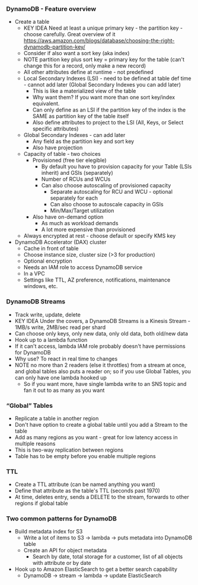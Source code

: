 ### DynamoDB - Feature overview
- Create a table
  - KEY IDEA Need at least a unique primary key - the partition key - choose carefully. Great overview of it https://aws.amazon.com/blogs/database/choosing-the-right-dynamodb-partition-key/
  - Consider if also want a sort key (aka index)
  - NOTE partition key plus sort key = primary key for the table (can't change this for a record, only make a new record)
  - All other attributes define at runtime - not predefined
  - Local Secondary Indexes (LSI) - need to be defined at table def time - cannot add later (Global Secondary Indexes you can add later)  
    - This is like a materialized view of the table
    - Why want them? If you want more than one sort key/index equivalent.
    - Can only define as an LSI if the partition key of the index is the SAME as partition key of the table itself
	- Also define attributes to project to the LSI (All, Keys, or Select specific attributes)
  - Global Secondary Indexes - can add later
    - Any field as the partition key and sort key
	- Also have projection
  - Capacity of table - two choices
    - Provisioned (free tier elegible)
      - By default you have to provision capacity for your Table (LSIs inherit) and GSIs (separately)
	  - Number of RCUs and WCUs
	  - Can also choose autoscaling of provisioned capacity
	    - Separate autoscaling for RCU and WCU - optional separately for each
		- Can also choose to autoscale capacity in GSIs
		- Min/Max/Target utilization
	- Also have on-demand option
	  - As much as workload demands
	  - A lot more expensive than provisioned
  - Always encrypted at rest - choose default or specify KMS key
- DynamoDB Accelerator (DAX) cluster
  - Cache in front of table
  - Choose instance size, cluster size (>3 for production)
  - Optional encryption
  - Needs an IAM role to access DynamoDB service
  - In a VPC
  - Settings like TTL, AZ preference, notifications, maintenance windows, etc.

### DynamoDB Streams
- Track write, update, delete
- KEY IDEA Under the covers, a DynamoDB Streams is a Kinesis Stream - 1MB/s write, 2MB/sec read per shard
- Can choose only keys, only new data, only old data, both old/new data
- Hook up to a lambda function
- If it can't access, lambda IAM role probably doesn't have permissions for DynamoDB
- Why use? To react in real time to changes
- NOTE no more than 2 readers (else it throttles) from a stream at once, and global tables also puts a reader on; so if you use Global Tables, you can only have one lambda hooked up
  - So if you want more, have single lambda write to an SNS topic and fan it out to as many as you want

### “Global” Tables
- Replicate a table in another region
- Don't have option to create a global table until you add a Stream to the table
- Add as many regions as you want - great for low latency access in multiple reasons
- This is two-way replication between regions
- Table has to be empty before you enable multiple regions

### TTL
- Create a TTL attribute (can be named anything you want)
- Define that attribute as the table's TTL (seconds past 1970)
- At time, deletes entry, sends a DELETE to the stream, forwards to other regions if global table

### Two common patterns for DynamoDB
- Build metadata index for S3
  - Write a lot of items to S3 -> lambda -> puts metadata into DynamoDB table
  - Create an API for object metadata
    - Search by date, total storage for a customer, list of all objects with attribute or by date
- Hook up to Amazon ElasticSearch to get a better search capability
   - DynamoDB -> stream -> lambda -> update ElasticSearch

